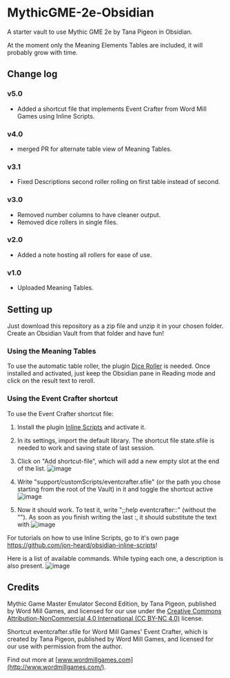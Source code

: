 # MythicGME-2e-Obsidian
A starter vault to use Mythic GME 2e by Tana Pigeon in Obsidian.

At the moment only the Meaning Elements Tables are included, it will probably grow with time.

## Change log

### v5.0
- Added a shortcut file that implements Event Crafter from Word Mill Games using Inline Scripts.
### v4.0
- merged PR for alternate table view of Meaning Tables.
### v3.1
- Fixed Descriptions second roller rolling on first table instead of second.
### v3.0
- Removed number columns to have cleaner output.
- Removed dice rollers in single files.
### v2.0
- Added a note hosting all rollers for ease of use.
### v1.0
- Uploaded Meaning Tables.

## Setting up
Just download this repository as a zip file and unzip it in your chosen folder.
Create an Obsidian Vault from that folder and have fun!

### Using the Meaning Tables
To use the automatic table roller, the plugin [Dice Roller](https://github.com/valentine195/obsidian-dice-roller) is needed.
Once installed and activated, just keep the Obsidian pane in Reading mode and click on the result text to reroll.

### Using the Event Crafter shortcut
To use the Event Crafter shortcut file:
1. Install the plugin [Inline Scripts](https://github.com/jon-heard/obsidian-inline-scripts) and activate it.
2. In its settings, import the default library. The shortcut file state.sfile is needed to work and saving state of last session.
3. Click on "Add shortcut-file", which will add a new empty slot at the end of the list.
   ![image](https://github.com/Zhrack/MythicGME-2e-Obsidian/assets/5031873/034e8373-4a82-4eef-9466-58b32fadd7f8)

4. Write "support/customScripts/eventcrafter.sfile" (or the path you chose starting from the root of the Vault) in it and toggle the shortcut active
   ![image](https://github.com/Zhrack/MythicGME-2e-Obsidian/assets/5031873/79f871c8-bedf-4471-984c-a25bc452f30c)

5. Now it should work. To test it, write ";;help eventcrafter::" (without the ""). As soon as you finish writing the last :, it should substitute the text with ![image](https://github.com/Zhrack/MythicGME-2e-Obsidian/assets/5031873/e4ab3a63-f71e-4e93-baae-3b391c547b55)

For tutorials on how to use Inline Scripts, go to it's own page https://github.com/jon-heard/obsidian-inline-scripts!

Here is a list of available commands. While typing each one, a description is also present.
![image](https://github.com/Zhrack/MythicGME-2e-Obsidian/assets/5031873/5bb6b2be-b28a-4b49-9326-2b783b7c9186)


## Credits

Mythic Game Master Emulator Second Edition, by Tana Pigeon, published by Word Mill Games, and licensed for our use under the [Creative Commons Attribution-NonCommercial 4.0 International (CC BY-NC 4.0)](https://creativecommons.org/licenses/by-nc/4.0/) license.

Shortcut eventcrafter.sfile for Word Mill Games' Event Crafter, which is created by Tana Pigeon, published by Word Mill Games, and licensed for our use with permission from the author. 

Find out more at [www.wordmillgames.com](http://www.wordmillgames.com/).
